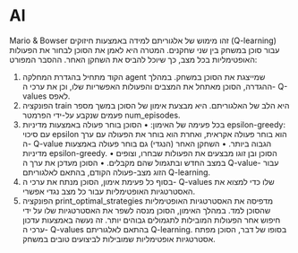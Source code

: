 # AI
Mario & Bowser
זהו מימוש של אלגוריתם למידה באמצעות חיזוקים (Q-learning) עבור סוכן במשחק בין שני שחקנים. המטרה היא לאמן את הסוכן לבחור את הפעולות האופטימליות בכל מצב, כך שיוכל להביס את השחקן האחר.
ההסבר המפורט:
1.	הקוד מתחיל בהגדרת המחלקה agent  שמייצגת את הסוכן במשחק. במהלך ההגדרה, הסוכן מאתחל את המצבים והפעולות האפשריות שלו, וכן את ערכי ה- Q-values  לאפס.
2.	הפונקציה train  היא הלב של האלגוריתם. היא מבצעת אימון של הסוכן במשך מספר פעמים שנקבע על-ידי הפרמטר num_episodes.
3.	בכל פעימה של האימון:
•	הסוכן בוחר פעולה באמצעות מדיניות  epsilon-greedy: עם סיכוי epsilon  הוא בוחר פעולה אקראית, ואחרת הוא בוחר את הפעולה עם ערך ה- Q-value  הגבוה ביותר.
•	השחקן האחר (הנגדי) גם בוחר פעולה באמצעות מדיניות  epsilon-greedy. 
•	הסוכן ובן זוגו מבצעים את הפעולות שבחרו, וצופים במצב החדש ובתגמול שהם מקבלים.
•	הסוכן מעדכן את ערך ה Q-value- עבור הזוג מצב-פעולה הקודם, בהתאם לאלגוריתם              Q-learning.
4.	בסוף כל פעימת אימון, הסוכן מנתח את ערכי ה- Q-values שלו כדי למצוא את האסטרטגיות האופטימליות עבור כל מצב נגדי אפשרי.
5.	הפונקציה  print_optimal_strategies מדפיסה את האסטרטגיות האופטימליות שהסוכן למד.
במהלך האימון, הסוכן מנסה לשפר את האסטרטגיות שלו על ידי חיפוש אחר הפעולות המובילות לתגמולים גבוהים יותר. זה נעשה באמצעות עדכון ערכי ה- Q-values בהתאם לאלגוריתם  Q-learning. בסופו של דבר, הסוכן מפתח אסטרטגיות אופטימליות שמובילות לביצועים טובים במשחק.
